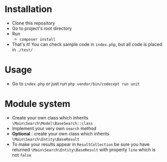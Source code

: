 # Installation
* Clone this repository
* Go to project's root directory
* Run
    * `composer install`
* That's it! You can check sample code in `index.php`, but all code is placed in `./test/`

# Usage
* Go to `index.php` or just run `php vendor/bin/codecept run unit`

# Module system
* Create your own class which inherits `\Main\Search\Model\BaseSearch::class`
* Implement your very own `search` method
* **Optional** : create your own class which inherits `\Main\Search\Entity\BaseResult`
* To make your results appear in `ResultCollection` be sure you have returned `\Main\Search\Entity\BaseResult` with property `line` which is not `false`  